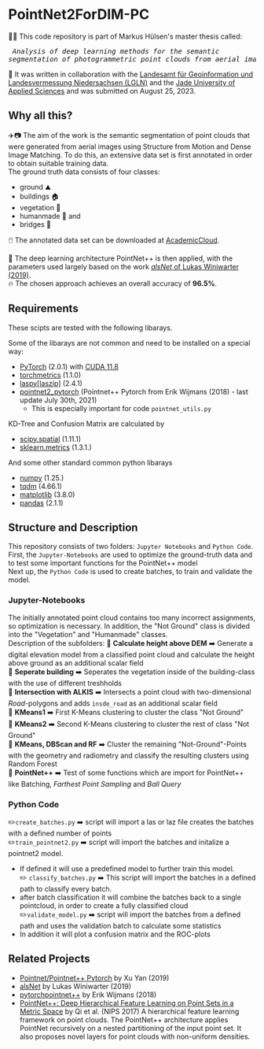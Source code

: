 # PointNet2ForDIM-PC
👨‍🎓 This code repository is part of Markus Hülsen's master thesis called: <br><pre>
  *Analysis of deep learning methods for the semantic segmentation of photogrammetric point clouds from aerial images*. </pre>
🤝 It was written in collaboration with the [Landesamt für Geoinformation und Landesvermessung Niedersachsen (LGLN)](https://www.lgln.niedersachsen.de/startseite/) and the [Jade University of Applied Sciences](https://www.jade-hs.de/) and was submitted on August 25, 2023.

## Why all this?
✈️📷 The aim of the work is the semantic segmentation of point clouds that were generated from aerial images using Structure from Motion and Dense Image Matching. To do this, an extensive data set is first annotated in order to obtain suitable training data. <br>
The ground truth data consists of four classes: 
- ground ⛰️
- buildings 🏠
- vegetation 🌳
- humanmade 🚗 and
- bridges 🌉

🖱️ The annotated data set can be downloaded at [AcademicCloud](https://sync.academiccloud.de/index.php/s/hj5C7ebHkkTZkvQ).<br>

🚀 The deep learning architecture PointNet++ is then applied, with the parameters used largely based on the work [*alsNet* of Lukas Winiwarter (2019)](https://github.com/lwiniwar/alsNet#readme). <br>
🔥 The chosen approach achieves an overall accuracy of **96.5%**.

## Requirements
These scipts are tested with the following libarays.

Some of the libarays are not common and need to be installed on a special way:
- [PyTorch](https://pytorch.org/get-started/locally/) (2.0.1) with [CUDA 11.8](https://developer.nvidia.com/cuda-11-8-0-download-archive)
- [torchmetrics](https://torchmetrics.readthedocs.io/en/stable/pages/quickstart.html) (1.1.0)
- [laspy[laszip]](https://laspy.readthedocs.io/en/latest/installation.html) (2.4.1)
- [pointnet2_pytorch](https://github.com/erikwijmans/Pointnet2_PyTorch) (Pointnet++ Pytorch from Erik Wijmans (2018) - last update July 30th, 2021)
  - This is especially important for code `pointnet_utils.py`

KD-Tree and Confusion Matrix are calculated by
- [scipy.spatial](https://scipy.org/install/) (1.11.1) 
- [sklearn.metrics](https://scikit-learn.org/stable/install.html) (1.3.1.)

And some other standard common python libarays
- [numpy](https://numpy.org/install/) (1.25.)
- [tqdm](https://pypi.org/project/tqdm/) (4.66.1)
- [matplotlib](https://matplotlib.org/stable/users/installing/index.html) (3.8.0)
- [pandas](https://pandas.pydata.org/docs/getting_started/install.html) (2.1.1)

## Structure and Description
This repository consists of two folders: `Jupyter Notebooks` and `Python Code`. <br> 
First, the `Jupyter-Notebooks` are used to optimize the ground-truth data and to test some important functions for the PointNet++ model<br>
Next up, the `Python Code` is used to create batches, to train and validate the model.

### Jupyter-Notebooks
The initially annotated point cloud contains too many incorrect assignments, so optimization is necessary. In addition, the "Not Ground" class is divided into the "Vegetation" and "Humanmade" classes.<br>
Description of the subfolders:
📂 **Calculate height above DEM** ➡️ Generate a digital elevation model from a classified point cloud and calculate the height above ground as an additional scalar field<br>
📂 **Seperate building** ➡️ Seperates the vegetation inside of the building-class with the use of different treshholds<br>
📂 **Intersection with ALKIS** ➡️ Intersects a point cloud with two-dimensional *Road*-polygons and adds `insde_road` as an additional scalar field<br>
📂 **KMeans1** ➡️ First K-Means clustering to cluster the class "Not Ground"<br>
📂 **KMeans2** ➡️ Second K-Means clustering to cluster the rest of class "Not Ground"<br>
📂 **KMeans, DBScan and RF** ➡️ Cluster the remaining "Not-Ground"-Points with the geometry and radiometry and classify the resulting clusters using Random Forest<br>
📂 **PointNet++** ➡️ Test of some functions which are import for PointNet++ like Batching, *Farthest Point Sampling* and *Ball Query*<br>

### Python Code
✏️`create_batches.py` ➡️ script will import a las or laz file creates the batches with a defined number of points<br>
✏️`train_pointnet2.py` ➡️ script will import the batches and initalize a pointnet2 model.<br>
   -  If defined it will use a predefined model to further train this model.<br>
✏️ `classify_batches.py` ➡️ This script will import the batches in a defined path to classify every batch.<br>
   - after batch classification it will combine the batches back to a single pointcloud, in order to create a fully classified cloud<br>
✏️`validate_model.py` ➡️ script will import the batches from a defined path and uses the validation batch to calculate some statistics<br>
   - In addition it will plot a confusion matrix and the ROC-plots<br>

## Related Projects
- [Pointnet/Pointnet++ Pytorch](https://github.com/yanx27/Pointnet_Pointnet2_pytorch) by Xu Yan (2019)
- [alsNet](https://github.com/lwiniwar/alsNet) by Lukas Winiwarter (2019)
- [pytorchpointnet++](https://github.com/erikwijmans/Pointnet2_PyTorch) by Erik Wijmans (2018)
- [PointNet++: Deep Hierarchical Feature Learning on Point Sets in a Metric Space](http://stanford.edu/~rqi/pointnet2/) by Qi et al. (NIPS 2017) A hierarchical feature learning framework on point clouds. The PointNet++ architecture applies PointNet recursively on a nested partitioning of the input point set. It also proposes novel layers for point clouds with non-uniform densities.
